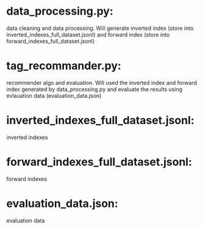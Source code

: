 # data_processing.py: 
data cleaning and data processing. Will generate inverted index (store into inverted_indexes_full_dataset.jsonl) and forward index (store into forward_indexes_full_dataset.jsonl)
# tag_recommander.py: 
recommender algo and evaluation. Will used the inverted index and forward index generated by data_processing.py and evaluate the results using evlauation data (evaluation_data.json)
# inverted_indexes_full_dataset.jsonl: 
inverted indexes
# forward_indexes_full_dataset.jsonl: 
forward indexes
# evaluation_data.json: 
evaluation data
